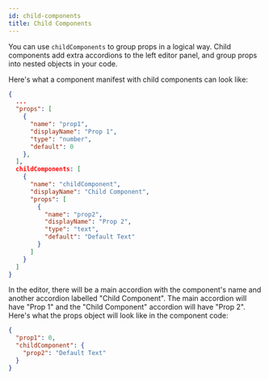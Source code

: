 ```yaml
---
id: child-components
title: Child Components
---
```


You can use `childComponents` to group props in a logical way. Child components add extra accordions to the left editor panel, and group props into nested objects in your code.

Here's what a component manifest with child components can look like:

```json
{
  ...
  "props": [
    {
      "name": "prop1",
      "displayName": "Prop 1",
      "type": "number",
      "default": 0
    },
  ],
  childComponents: [
    {
      "name": "childComponent",
      "displayName": "Child Component",
      "props": [
        {
          "name": "prop2",
          "displayName": "Prop 2",
          "type": "text",
          "default": "Default Text"
        }
      ]
    }
  ]
}
```

In the editor, there will be a main accordion with the component's name and another accordion labelled "Child Component". The main accordion will have "Prop 1" and the "Child Component" accordion will have "Prop 2". Here's what the props object will look like in the component code:

```json
{
  "prop1": 0,
  "childComponent": {
    "prop2": "Default Text"
  }
}
```
